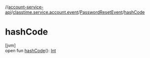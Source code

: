 //[account-service-api](../../../index.md)/[classtime.service.account.event](../index.md)/[PasswordResetEvent](index.md)/[hashCode](hash-code.md)

# hashCode

[jvm]\
open fun [hashCode](hash-code.md)(): [Int](https://kotlinlang.org/api/latest/jvm/stdlib/kotlin/-int/index.html)
